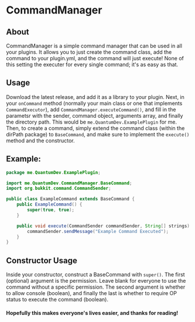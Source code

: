 # CommandManager

## About
CommandManager is a simple command manager that can be used in all your plugins. It allows you to just create the command class, add the command to your plugin.yml, and the command will just execute! None of this setting the executer for every single command; it's as easy as that.

## Usage
Download the latest release, and add it as a library to your plugin. Next, in your `onCommand` method (normally your main class or one that implements `CommandExecutor`), add `CommandManager.executeCommand()`, and fill in the parametsr with the sender, command object, arguments array, and finally the directory path. This would be `me.QuantumDev.ExamplePlugin` for me. Then, to create a command, simply extend the command class (within the dirPath package) to `BaseCommand`, and make sure to implement the `execute()` method and the constructor. 

## Example:

```java
package me.QuantumDev.ExamplePlugin;

import me.QuantumDev.CommandManager.BaseCommand;
import org.bukkit.command.CommandSender;

public class ExampleCommand extends BaseCommand {
    public ExampleCommand() {
        super(true, true);
    }

    public void execute(CommandSender commandSender, String[] strings) {
        commandSender.sendMessage("Example Command Executed");
    }
}
```

## Constructor Usage
Inside your constructor, construct a BaseCommand with `super()`. The first (optional) argument is the permission. Leave blank for everyone to use the command without a specific permission. The second argument is whether to allow console (boolean), and finally the last is whether to require OP status to execute the command (boolean).


#### Hopefully this makes everyone's lives easier, and thanks for reading!
